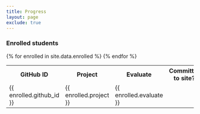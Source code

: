 ```yaml
---
title: Progress
layout: page
exclude: true
---
```

### Enrolled students

<table class="table">
  <tr>
    <th>GitHub ID</th>
    <th>Project</th>
    <th>Evaluate</th>
    <th style="text-align:center">Committer to site?</th>
  </tr>
  {% for enrolled in site.data.enrolled %}
  <tr>
    <td>{{ enrolled.github_id }}</td>
    <td>{{ enrolled.project }}</td>
    <td>{{ enrolled.evaluate }}</td>
    <td id="{{ enrolled.github_id }}-committed" style="text-align:center"></td>
  </tr>
  {% endfor %}
</table>

<script>
// Isolate our JavaScript
(function() {
  var event_url = 'https://api.github.com/repos/BIDS-collaborative/' +
                  'hackingmeasurement.github.io/events';

  var ajax = new XMLHttpRequest();

  // For now, keep event_data global
  var event_data;
  ajax.onreadystatechange = function() {
      var qualifying_event = ['PushEvent', 'PullRequestEvent'];

      // The if clause appears to be critical, otherwise
      // we end up with malformed JSON. Weird!
      if(ajax.readyState == 4 && ajax.status == 200) {
          var event_data = JSON.parse(ajax.responseText);
          for(var i in event_data) {
              // .indexOf() is -1 if the item is not found
              if(qualifying_event.indexOf(event_data[i].type) !== -1) {
                  // We created elements with class based on username above
                  var id = event_data[i].actor.login + '-committed';
                  var target = document.getElementById(id);
                  if(target) {
                      target.innerHTML = 'X';
                  }
              }
          }

          // Maybe wrap in try / catch?
          var link_header = ajax.getResponseHeader('Link');
          var matches = link_header.match(/<([^,]*?)>; rel="next"/);
          if(matches) {
              console.log('visiting', matches[1]);
              ajax.open('GET', matches[1], true);
              ajax.send(null);
          }
      }
  }

  // Actually do our AJAX request
  ajax.open('GET', event_url, true);
  ajax.send(null);
})();
</script>
